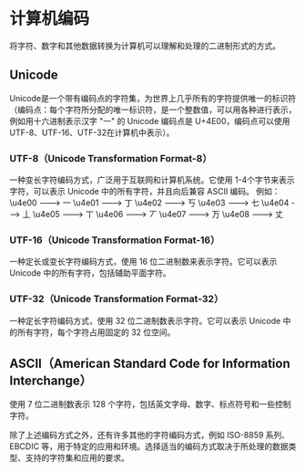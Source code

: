 # 计算机编码
将字符、数字和其他数据转换为计算机可以理解和处理的二进制形式的方式。

## Unicode
Unicode是一个带有编码点的字符集，为世界上几乎所有的字符提供唯一的标识符（编码点：每个字符所分配的唯一标识符，是一个整数值，可以用各种进行表示，例如用十六进制表示汉字 "一" 的 Unicode 编码点是 U+4E00，编码点可以使用UTF-8、UTF-16、UTF-32在计算机中表示）。

### UTF-8（Unicode Transformation Format-8）
一种变长字符编码方式，广泛用于互联网和计算机系统。它使用 1-4个字节来表示字符，可以表示 Unicode 中的所有字符，并且向后兼容 ASCII 编码。
例如：
﻿\u4e00	--->	一
\u4e01	--->	丁
\u4e02	--->	丂
\u4e03	--->	七
\u4e04	--->	丄
\u4e05	--->	丅
\u4e06	--->	丆
\u4e07	--->	万
\u4e08	--->	丈

### UTF-16（Unicode Transformation Format-16）
一种定长或变长字符编码方式，使用 16 位二进制数来表示字符。它可以表示 Unicode 中的所有字符，包括辅助平面字符。

### UTF-32（Unicode Transformation Format-32）
一种定长字符编码方式，使用 32 位二进制数表示字符。它可以表示 Unicode 中的所有字符，每个字符占用固定的 32 位空间。

## ASCII（American Standard Code for Information Interchange）
使用 7 位二进制数表示 128 个字符，包括英文字母、数字、标点符号和一些控制字符。

除了上述编码方式之外，还有许多其他的字符编码方式，例如 ISO-8859 系列、EBCDIC 等，用于特定的应用和环境。选择适当的编码方式取决于所处理的数据类型、支持的字符集和应用的要求。

